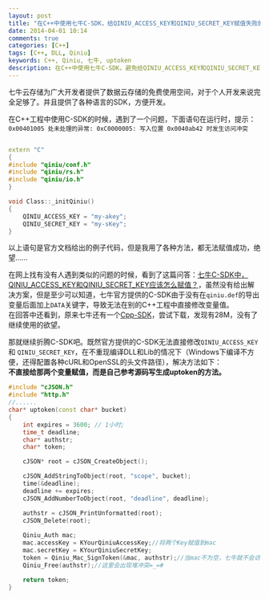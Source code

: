 ```yaml
---
layout: post
title: "在C++中使用七牛C-SDK，给QINIU_ACCESS_KEY和QINIU_SECRET_KEY赋值失败的解决方法"
date: 2014-04-01 10:14
comments: true
categories: [C++]
tags: [C++, DLL, Qiniu]
keywords: C++, Qiniu, 七牛, uptoken
description: 在C++中使用七牛C-SDK，避免给QINIU_ACCESS_KEY和QINIU_SECRET_KEY赋值失败，自己生成uptoken的方法
---
```


七牛云存储为广大开发者提供了数据云存储的免费使用空间，对于个人开发来说完全足够了。并且提供了各种语言的SDK，方便开发。

在C++工程中使用C-SDK的时候，遇到了一个问题，下面语句在运行时，提示：`0x00401005 处未处理的异常: 0xC0000005: 写入位置 0x0040ab42 时发生访问冲突`

```cpp

extern "C"
{
#include "qiniu/conf.h"
#include "qiniu/rs.h"
#include "qiniu/io.h"
}

void Class::_initQiniu()
{
    QINIU_ACCESS_KEY = "my-akey";
    QINIU_SECRET_KEY = "my-sKey";
}
```
以上语句是官方文档给出的例子代码，但是我用了各种方法，都无法赋值成功，绝望……

在网上找有没有人遇到类似的问题的时候，看到了这篇问答：[七牛C-SDK中，QINIU_ACCESS_KEY和QINIU_SECRET_KEY应该怎么赋值？](http://segmentfault.com/q/1010000000450707)，虽然没有给出解决方案，但是至少可以知道，七牛官方提供的C-SDK由于没有在`qiniu.def`的导出变量后面加上`DATA`关键字，导致无法在别的C++工程中直接修改变量值。  
在回答中还看到，原来七牛还有一个[Cpp-SDK](https://github.com/qiniu/cpp-sdk/)，尝试下载，发现有28M，没有了继续使用的欲望。

那就继续折腾C-SDK吧。既然官方提供的C-SDK无法直接修改`QINIU_ACCESS_KEY` 和 `QINIU_SECRET_KEY`，在不重现编译DLL和Lib的情况下（Windows下编译不方便，还得配置各种cURL和OpenSSL的头文件路径），解决方法如下：  
**不直接给那两个变量赋值，而是自己参考源码写生成uptoken的方法。**
<!--more-->

```cpp
#include "cJSON.h"
#include "http.h"
//......
char* uptoken(const char* bucket)
{
	int expires = 3600; // 1小时;
	time_t deadline;
	char* authstr;
	char* token;

	cJSON* root = cJSON_CreateObject();

	cJSON_AddStringToObject(root, "scope", bucket);
	time(&deadline);
	deadline += expires;
	cJSON_AddNumberToObject(root, "deadline", deadline);

	authstr = cJSON_PrintUnformatted(root);
	cJSON_Delete(root);
        
	Qiniu_Auth mac;
	mac.accessKey = KYourQiniuAccessKey;//将两个Key赋值到mac
	mac.secretKey = KYourQiniuSecretKey;
	token = Qiniu_Mac_SignToken(&mac, authstr);//当mac不为空，七牛就不会访问QINIU_ACCESS_KEY和QINIU_SECRET_KEY
	Qiniu_Free(authstr);//这里会出现堆冲突=_=#

	return token;
}
```
